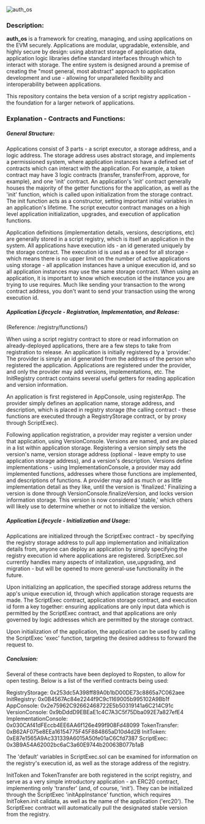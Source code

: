 ![auth_os](https://media.discordapp.net/attachments/376127621940903958/418225246559272981/auth_os-Logo-Authio.png)

### Description:

**auth_os** is a framework for creating, managing, and using applications on the EVM securely. Applications are modular, upgradable, extensible, and highly secure by design: using abstract storage of application data, application logic libraries define standard interfaces through which to interact with storage. The entire system is designed around a premise of creating the "most general, most abstract" approach to application development and use - allowing for unparalleled flexibility and interoperability between applications.

This repository contains the beta version of a script registry application - the foundation for a larger network of applications.

### Explanation - Contracts and Functions:

##### General Structure:

Applications consist of 3 parts - a script executor, a storage address, and a logic address. The storage address uses abstract storage, and implements a permissioned system, where application instances have a defined set of contracts which can interact with the application. For example, a token contract may have 3 logic contracts (transfer, transferFrom, approve, for example), and one 'init' contract. An application's 'init' contract generally houses the majority of the getter functions for the application, as well as the 'init' function, which is called upon initialization from the storage contract. The init function acts as a constructor, setting important initial variables in an application's lifetime. The script executor contract manages on a high level application initialization, upgrades, and execution of application functions.

Application definitions (implementation details, versions, descriptions, etc) are generally stored in a script registry, which is itself an application in the system. All applications have execution ids - an id generated uniquely by the storage contract. The execution id is used as a seed for all storage - which means there is no upper limit on the number of active applications using storage - all application instances have a unique execution id, and so all application instances may use the same storage contract. When using an application, it is important to know which execution id the instance you are trying to use requires. Much like sending your transaction to the wrong contract address, you don't want to send your transaction using the wrong execution id.

##### Application Lifecycle - Registration, Implementation, and Release:

(Reference: /registry/functions/)

When using a script registry contract to store or read information on already-deployed applications, there are a few steps to take from registration to release. An application is initially registered by a 'provider.' The provider is simply an id generated from the address of the person who registered the application. Applications are registered under the provider, and only the provider may add versions, implementations, etc. The InitRegistry contract contains several useful getters for reading application and version information.

An application is first registered in AppConsole, using registerApp. The provider simply defines an application name, storage address, and description, which is placed in registry storage (the calling contract - these functions are executed through a RegistryStorage contract, or by proxy through ScriptExec).

Following application registration, a provider may register a version under that application, using VersionConsole. Versions are named, and are placed in a list within application storage. Registering a version simply sets the version's name, version storage address (optional - leave empty to use application storage address), and a version's description. Versions define implementations - using ImplementationConsole, a provider may add implemented functions, addresses where those functions are implemented, and descriptions of functions. A provider may add as much or as little implementation detail as they like, until the version is 'finalized.' Finalizing a version is done through VersionConsole.finalizeVersion, and locks version information storage. This version is now considered 'stable,' which others will likely use to determine whether or not to initialize the version.

##### Application Lifecycle - Initialization and Usage:

Applications are initialized through the ScriptExec contract - by specifying the registry storage address to pull app implementation and initialization details from, anyone can deploy an application by simply specifying the registry execution id where applications are registered. ScriptExec.sol currently handles many aspects of initalization, use,upgrading, and migration - but will be opened to more general-use functionality in the future.

Upon initializing an application, the specified storage address returns the app's unique execution id, through which application storage requests are made. The ScriptExec contract, application storage contract, and execution id form a key together: ensuring applications are only input data which is permitted by the ScriptExec contract, and that applications are only governed by logic addresses which are permitted by the storage contract.

Upon initialization of the application, the application can be used by calling the ScriptExec 'exec' function, targeting the desired address to forward the request to.

##### Conclusion:

Several of these contracts have been deployed to Ropsten, to allow for open testing. Below is a list of the verified contracts being used:

RegistryStorage: 0x253dc5A398ff89A0b1bD00DE73c8865a7C062aee
InitRegistry: 0x0B4567Ac84e2244f9C9c1169005b995102A9Bb1f
AppConsole: 0x2e75962C92662468722E5b50319141a6C214C91c
VersionConsole: 0x9bDddD9EBEaE1c4C7A3C5f75Dba092E7a827efE4
ImplementationConsole: 0x030CAf41dFEccb4EE6AA6f126e499f908Fd48099
TokenTransfer: 0xB62AF075e8EEa16154775F45F884865aD10d4d2B
InitToken: 0xE87e1565A9Ac331339A6015A50fe01aC6Cfd7387
ScriptExec: 0x3B9A54A62002bc6aC3a60E9744b20063B077b1aB

The 'default' variables in ScriptExec.sol can be examined for information on the registry's execution id, as well as the storage address of the registry. 

InitToken and TokenTransfer are both registered in the script registry, and serve as a very simple introductory application - an ERC20 contract, implementing only 'transfer' (and, of course, 'init'). They can be initialized through the ScriptExec 'initAppInstance' function, which requires InitToken.init calldata, as well as the name of the application ('erc20'). The ScriptExec contract will automatically pull the designated stable version from the registry.
